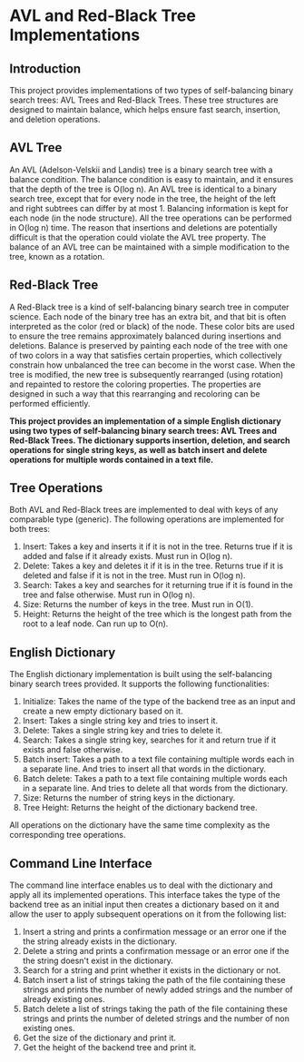 AVL and Red-Black Tree Implementations
======================================

Introduction
------------

This project provides implementations of two types of self-balancing binary search trees: AVL Trees and Red-Black Trees. These tree structures are designed to maintain balance, which helps ensure fast search, insertion, and deletion operations.

AVL Tree
--------

An AVL (Adelson-Velskii and Landis) tree is a binary search tree with a balance condition. The balance condition is easy to maintain, and it ensures that the depth of the tree is O(log n). An AVL tree is identical to a binary search tree, except that for every node in the tree, the height of the left and right subtrees can differ by at most 1. Balancing information is kept for each node (in the node structure). All the tree operations can be performed in O(log n) time. The reason that insertions and deletions are potentially difficult is that the operation could violate the AVL tree property. The balance of an AVL tree can be maintained with a simple modification to the tree, known as a rotation.

Red-Black Tree
--------------

A Red-Black tree is a kind of self-balancing binary search tree in computer science. Each node of the binary tree has an extra bit, and that bit is often interpreted as the color (red or black) of the node. These color bits are used to ensure the tree remains approximately balanced during insertions and deletions. Balance is preserved by painting each node of the tree with one of two colors in a way that satisfies certain properties, which collectively constrain how unbalanced the tree can become in the worst case. When the tree is modified, the new tree is subsequently rearranged (using rotation) and repainted to restore the coloring properties. The properties are designed in such a way that this rearranging and recoloring can be performed efficiently.

**This project provides an implementation of a simple English dictionary using two types of self-balancing binary search trees: AVL Trees and Red-Black Trees. The dictionary supports insertion, deletion, and search operations for single string keys, as well as batch insert and delete operations for multiple words contained in a text file.**

Tree Operations
---------------

Both AVL and Red-Black trees are implemented to deal with keys of any comparable type (generic). The following operations are implemented for both trees:

1.  Insert: Takes a key and inserts it if it is not in the tree. Returns true if it is added and false if it already exists. Must run in O(log n).
2.  Delete: Takes a key and deletes it if it is in the tree. Returns true if it is deleted and false if it is not in the tree. Must run in O(log n).
3.  Search: Takes a key and searches for it returning true if it is found in the tree and false otherwise. Must run in O(log n).
4.  Size: Returns the number of keys in the tree. Must run in O(1).
5.  Height: Returns the height of the tree which is the longest path from the root to a leaf node. Can run up to O(n).

English Dictionary
------------------

The English dictionary implementation is built using the self-balancing binary search trees provided. It supports the following functionalities:

1.  Initialize: Takes the name of the type of the backend tree as an input and create a new empty dictionary based on it.
2.  Insert: Takes a single string key and tries to insert it.
3.  Delete: Takes a single string key and tries to delete it.
4.  Search: Takes a single string key, searches for it and return true if it exists and false otherwise.
5.  Batch insert: Takes a path to a text file containing multiple words each in a separate line. And tries to insert all that words in the dictionary.
6.  Batch delete: Takes a path to a text file containing multiple words each in a separate line. And tries to delete all that words from the dictionary.
7.  Size: Returns the number of string keys in the dictionary.
8.  Tree Height: Returns the height of the dictionary backend tree.

All operations on the dictionary have the same time complexity as the corresponding tree operations.



Command Line Interface
----------------------

The command line interface enables us to deal with the dictionary
and apply all its implemented operations. This interface takes the type of the backend tree
as an initial input then creates a dictionary based on it and allow the user to apply subsequent
operations on it from the following list:

1. Insert a string and prints a confirmation message or an error one if the the string already exists in the dictionary.
2. Delete a string and prints a confirmation message or an error one if the the string doesn't exist in the dictionary.
3. Search for a string and print whether it exists in the dictionary or not.
4. Batch insert a list of strings taking the path of the file containing these strings and prints the number of newly added strings and the number of already existing ones.
5. Batch delete a list of strings taking the path of the file containing these strings and prints the number of deleted strings and the number of non existing ones.
6. Get the size of the dictionary and print it.
7. Get the height of the backend tree and print it.
   
